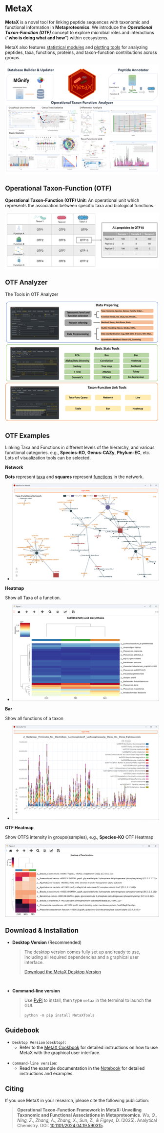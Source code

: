 # MetaX

**MetaX** is a novel tool for linking peptide sequences with taxonomic and functional information in **Metaproteomics**. We introduce the ***Operational Taxon-Function (OTF)*** concept to explore microbial roles and interactions ("**who is doing what and how**") within ecosystems. 

MetaX also features <u>statistical modules</u> and <u>plotting tools</u> for analyzing peptides, taxa, functions, proteins, and taxon-function contributions across groups.


![abstract](https://github.com/byemaxx/MetaX/raw/main/Docs/MetaX_Cookbook.assets/abstract.png)

## Operational Taxon-Function (OTF)

**Operational Taxon-Function (OTF) Unit**: An operational unit which represents the association between specific taxa and biological functions. 

![OTF_Structure](https://github.com/byemaxx/MetaX/raw/main/Docs/MetaX_Cookbook.assets/OTF_Structure.png)

## OTF Analyzer

The Tools in OTF Analyzer

![compostion](https://github.com/byemaxx/MetaX/raw/main/Docs/MetaX_Cookbook.assets/composition.png)

## OTF Examples

Linking Taxa and Functions in different levels of the hierarchy, and various functional categories. e.g., **Species-KO**, **Genus-CAZy**, **Phylum-EC**, etc. Lots of visualization tools can be selected.

**Network**

**Dots** represent <u>taxa</u> and **squares** represent <u>functions</u> in the network.

- <img src="https://github.com/byemaxx/MetaX/raw/main/Docs/MetaX_Cookbook.assets/tf_link_net.png" alt="OTF" style="zoom: 50%;" />



**Heatmap**

Show all Taxa of a function.

- <img src="https://github.com/byemaxx/MetaX/raw/main/Docs/MetaX_Cookbook.assets/taxa_func_link_heatmap.png" alt="tf_link_heatmap" style="zoom:50%;" />

**Bar**

Show all functions of a taxon

- <img src="https://github.com/byemaxx/MetaX/raw/main/Docs/MetaX_Cookbook.assets/taxa_func_link_bar.png" alt="tf_link_bar" style="zoom:50%;" />

**OTF Heatmap**

Show OTFS intensity in groups(samples), e.g., **Species-KO** OTF Heatmap

<img src="https://github.com/byemaxx/MetaX/raw/main/Docs/MetaX_Cookbook.assets/otf_heatmap.png" alt="otf_heatmap" style="zoom:50%;" />

## Download & Installation
- **Desktop Version** (Recommended)

  > The desktop version comes fully set up and ready to use, including all required dependencies and a graphical user interface.
  >
  > <a href="https://shiny2.imetalab.ca/shiny/rstudio/metax_download/" target="_blank">Download the MetaX Desktop Version</a>

<br>

- **Command-line version**

    > Use [PyPi](https://pypi.org/project/MetaXTools/) to install, then type `metax` in the terminal to launch the GUI.
    >
    > `python -m pip install MetaXTools`



## Guidebook

- `Desktop Version(desktop)`:
  - Refer to the <a href="https://byemaxx.github.io/MetaX/" target="_blank">MetaX Cookbook</a> for detailed instructions on how to use MetaX with the graphical user interface.
  <br>
- `Command-line version`:
  - Read the example documentation in the [Notebook](https://github.com/byemaxx/MetaX/blob/main/Docs/example.ipynb) for detailed instructions and examples.


## Citing
If you use MetaX in your research, please cite the following publication:

> **Operational Taxon-Function Framework in MetaX: Unveiling Taxonomic and Functional Associations in Metaproteomics**. 
> *Wu, Q., Ning, Z., Zhang, A., Zhang, X., Sun, Z., & Figeys, D.* (2025).  Analytical Chemistry. DOI:  <a href="https://doi.org/10.1101/2024.04.19.590315" target="_blank">10.1101/2024.04.19.590315</a>.


